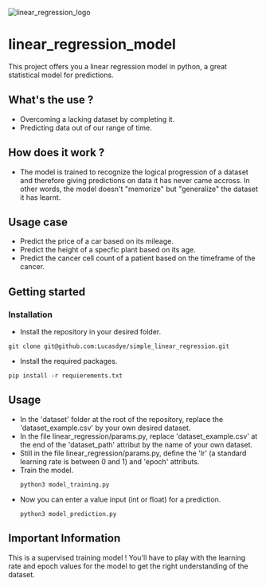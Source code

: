 
   ![linear_regression_logo](https://github.com/user-attachments/assets/dffeb339-2f72-4f6a-8013-42e03ac07b5a)

# linear_regression_model
This project offers you a linear regression model in python, a great statistical model for predictions.

## What's the use ?
* Overcoming a lacking dataset by completing it.
* Predicting data out of our range of time.
 
## How does it work ?
* The model is trained to recognize the logical progression of a dataset and therefore giving predictions on data it has never came accross.
In other words, the model doesn't "memorize" but "generalize" the dataset it has learnt.

## Usage case
* Predict the price of a car based on its mileage.
* Predict the height of a specfic plant based on its age.
* Predict the cancer cell count of a patient based on the timeframe of the cancer.

## Getting started

### Installation
* Install the repository in your desired folder.
```
git clone git@github.com:Lucasdye/simple_linear_regression.git
```
* Install the required packages.
```
pip install -r requierements.txt
```
## Usage
* In the 'dataset' folder at the root of the repository, replace the 'dataset_example.csv' by your own desired dataset.
* In the file linear_regression/params.py, replace 'dataset_example.csv' at the end of the 'dataset_path' attribut by the name of your own dataset.
* Still in the file linear_regression/params.py, define the 'lr' (a standard learning rate is between 0 and 1) and 'epoch' attributs.
* Train the model.
  ```
  python3 model_training.py
  ```
* Now you can enter a value input (int or float) for a prediction.
  ```
  python3 model_prediction.py
  ```
## Important Information
This is a supervised training model ! You'll have to play with the learning rate and epoch values for the model to get the right understanding of the dataset.










